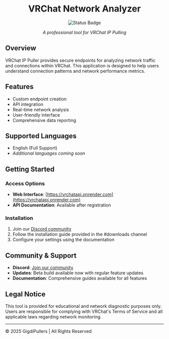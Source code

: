 <div align="center">

# VRChat Network Analyzer

![Status Badge](https://uptime.betterstack.com/status-badges/v1/monitor/1p3c7.svg)

*A professional tool for VRChat IP Pulling*

</div>

## Overview

VRChat IP Puller provides secure endpoints for analyzing network traffic and connections within VRChat. This application is designed to help users understand connection patterns and network performance metrics.

## Features

- Custom endpoint creation
- API integration
- Real-time network analysis
- User-friendly interface
- Comprehensive data reporting

## Supported Languages

- English (Full Support)
- *Additional languages coming soon*

## Getting Started

### Access Options

- **Web Interface**: [https://vrchatapi.onrender.com](https://vrchatapi.onrender.com)
- **API Documentation**: Available after registration

### Installation

1. Join our [Discord community](https://discord.gg/7cyrKZcj8W)
2. Follow the installation guide provided in the #downloads channel
3. Configure your settings using the documentation

## Community & Support

- **Discord**: [Join our community](https://discord.gg/7cyrKZcj8W)
- **Updates**: Beta build available now with regular feature updates
- **Documentation**: Comprehensive guides available for all features

## Legal Notice

This tool is provided for educational and network diagnostic purposes only. Users are responsible for complying with VRChat's Terms of Service and all applicable laws regarding network monitoring.

---

© 2025 GigdiPullers | All Rights Reserved